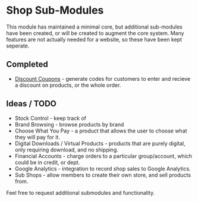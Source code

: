 # Shop Sub-Modules

This module has maintained a minimal core, but additional sub-modules have been created,
or will be created to augment the core system. Many features are not actually needed for a website,
so these have been kept seperate.

## Completed

 * [Discount Coupons](https://github.com/burnbright/silverstripe-shop-discount) - generate codes for customers to enter and recieve a discount on products, or the whole order.

## Ideas / TODO

 * Stock Control - keep track of 
 * Brand Browsing - browse products by brand
 * Choose What You Pay - a product that allows the user to choose what they will pay for it.
 * Digital Downloads / Virtual Products - products that are purely digital, only requiring download, and no shipping.
 * Financial Accounts - charge orders to a particular group/account, which could be in credit, or dept.
 * Google Analytics - integration to record shop sales to Google Analytics.
 * Sub Shops - allow members to create their own store, and sell products from.
 
Feel free to request additional submodules and functionality.